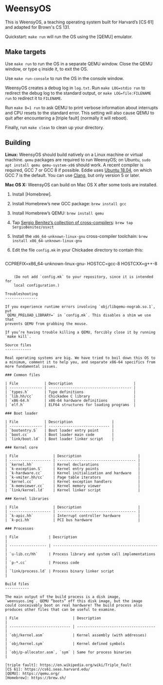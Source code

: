 WeensyOS
========

This is WeensyOS, a teaching operating system built for Harvard’s
[CS 61] and adapted for Brown's CS 131.

Quickstart: `make run` will run the OS using the [QEMU] emulator.


Make targets
------------

Use `make run` to run the OS in a separate QEMU window. Close the QEMU
window, or type `q` inside it, to exit the OS.

Use `make run-console` to run the OS in the console window.

WeensyOS creates a debug log in `log.txt`. Run `make LOG=stdio run` to
redirect the debug log to the standard output, or `make
LOG=file:FILENAME run` to redirect it to `FILENAME`.

Run `make D=1 run` to ask QEMU to print verbose information about interrupts
and CPU resets to the standard error. This setting will also cause QEMU to
quit after encountering a [triple fault] (normally it will reboot).

Finally, run `make clean` to clean up your directory.

Building
--------

**Linux:** WeensyOS should build natively on a Linux machine or
virtual machine. `qemu` packages are required to run WeensyOS; on
Ubuntu, `sudo apt install qemu qemu-system-x86` should work. A recent
compiler is required, GCC 7 or GCC 8 if possible. Eddie uses [Ubuntu
18.04](https://www.ubuntu.com/desktop/1804), on which GCC 7 is the
default. You can use [Clang](https://clang.llvm.org/), but only
version 5 or later.

**Mac OS X:** WeensyOS can build on Mac OS X after some tools are installed.

1. Install [Homebrew].
2. Install Homebrew’s new GCC package: `brew install gcc`
3. Install Homebrew’s QEMU: `brew install qemu`
4. Tap [Sergio Benitez’s collection of cross-compilers](https://github.com/SergioBenitez/homebrew-osxct): `brew tap SergioBenitez/osxct`
5. Install the `x86_64-unknown-linux-gnu` cross-compiler toolchain: `brew install x86_64-unknown-linux-gnu`
6. Edit the file `config.mk` in your Chickadee directory to contain this:

    ```make
CCPREFIX=x86_64-unknown-linux-gnu-
HOSTCC=gcc-8
HOSTCXX=g++-8
```

    (Do not add `config.mk` to your repository, since it is intended for
    local configuration.)

Troubleshooting
---------------

If you experience runtime errors involving `obj/libqemu-nograb.so.1`, put
`QEMU_PRELOAD_LIBRARY=` in `config.mk`. This disables a shim we use that
prevents QEMU from grabbing the mouse.

If you’re having trouble killing a QEMU, forcibly close it by running
`make kill`.

Source files
------------

Real operating systems are big. We have tried to boil down this OS to
a minimum, comment it to help you, and separate x86-64 specifics from
more fundamental issues.

### Common files

| File            | Description                            |
| --------------- | -------------------------------------- |
| `types.h`       | Type definitions                       |
| `lib.hh/cc`     | Chickadee C library                    |
| `x86-64.h`      | x86-64 hardware definitions            |
| `elf.h`         | ELF64 structures for loading programs  |

### Boot loader

| File            | Description                  |
| --------------- | ---------------------------- |
| `bootentry.S`   | Boot loader entry point      |
| `boot.cc`       | Boot loader main code        |
| `link/boot.ld`  | Boot loader linker script    |

### Kernel core

| File                | Description                          |
| ------------------- | ------------------------------------ |
| `kernel.hh`         | Kernel declarations                  |
| `k-exception.S`     | Kernel entry points                  |
| `k-hardware.cc`     | Kernel initialization and hardware   |
| `k-vmiter.hh/cc`    | Page table iterators                 |
| `kernel.cc`         | Kernel exception handlers            |
| `k-memviewer.cc`    | Kernel memory viewer                 |
| `link/kernel.ld`    | Kernel linker script                 |

### Kernel libraries

| File                | Description                          |
| ------------------- | ------------------------------------ |
| `k-apic.hh`         | Interrupt controller hardware        |
| `k-pci.hh`          | PCI bus hardware                     |

### Processes

| File              | Description                                      |
| ----------------- | ------------------------------------------------ |
| `u-lib.cc/hh`     | Process library and system call implementations  |
| `p-*.cc`          | Process code                                     |
| `link/process.ld` | Process binary linker script                     |

Build files
-----------

The main output of the build process is a disk image,
`weensyos.img`. QEMU “boots” off this disk image, but the image
could conceivably boot on real hardware! The build process also
produces other files that can be useful to examine.

| File                         | Description                          |
| ---------------------------- | ------------------------------------ |
| `obj/kernel.asm`             | Kernel assembly (with addresses)     |
| `obj/kernel.sym`             | Kernel defined symbols               |
| `obj/p-allocator.asm`, `sym` | Same for process binaries            |

[triple fault]: https://en.wikipedia.org/wiki/Triple_fault
[CS 61]: https://cs61.seas.harvard.edu/
[QEMU]: https://qemu.org/
[Homebrew]: https://brew.sh/
